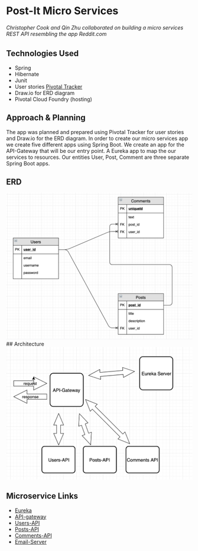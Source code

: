 # Post-It Micro Services

###### Christopher Cook and Qin Zhu collaborated on building a micro services REST API resembling the app Reddit.com


## Technologies Used
* Spring
* Hibernate
* Junit
* User stories [Pivotal Tracker](https://www.pivotaltracker.com/n/projects/2416890)
* Draw.io for ERD diagram
* Pivotal Cloud Foundry (hosting)

## Approach & Planning
The app was planned and prepared using Pivotal Tracker for user stories and Draw.io for the ERD diagram. In order to create our micro services app we create five different apps using Spring Boot. We create an app for the API-Gateway that will be our entry point. A Eureka app to map the our services to resources. Our entities User, Post, Comment are three separate Spring Boot apps.

## ERD
<img src="assets/microservice_erd.png">
## Architecture
<img src="assets/microservices_architecture.png">

## Microservice Links
* [Eureka](https://github.com/christopher-cook/eureka-api)
* [API-gateway](https://github.com/christopher-cook/api-gateway)
* [Users-API](https://github.com/christopher-cook/users-api)
* [Posts-API](https://github.com/christopher-cook/posts-api)
* [Comments-API](https://github.com/christopher-cook/comments-api)
* [Email-Server](https://github.com/zhu-qin/email-service)
